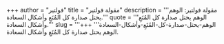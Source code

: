 +++
author = "فولتير"
title = "مقولة فولتير"
description = '''مقولة فولتير: الوهم يحتل صدارة كل المُتَعِ وأشكال السعادة.'''
quote = '''الوهم يحتل صدارة كل المُتَعِ وأشكال السعادة.'''
slug = '''الوهم-يحتل-صدارة-كل-المُتَعِ-وأشكال-السعادة'''
+++
الوهم يحتل صدارة كل المُتَعِ وأشكال السعادة.
